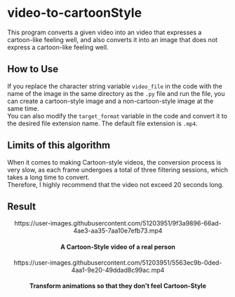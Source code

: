 # video-to-cartoonStyle
This program converts a given video into an video that expresses a cartoon-like feeling well, and also converts it into an image that does not express a cartoon-like feeling well.

## How to Use
If you replace the character string variable `video_file` in the code with the name of the image in the same directory as the `.py` file and run the file, you can create a cartoon-style image and a non-cartoon-style image at the same time.<br>You can also modify the `target_format` variable in the code and convert it to the desired file extension name. The default file extension is `.mp4`.

## Limits of this algorithm
When it comes to making Cartoon-style videos, the conversion process is very slow, as each frame undergoes a total of three filtering sessions, which takes a long time to convert.<br>Therefore, I highly recommend that the video not exceed 20 seconds long.

## Result
<center>
    https://user-images.githubusercontent.com/51203951/9f3a9896-66ad-4ae3-aa35-7aa10e7efb73.mp4
    <h4>A Cartoon-Style video of a real person</h4>
    https://user-images.githubusercontent.com/51203951/5563ec9b-0ded-4aa1-9e20-49ddad8c99ac.mp4
    <h4>Transform animations so that they don't feel Cartoon-Style</h4>
</center>
